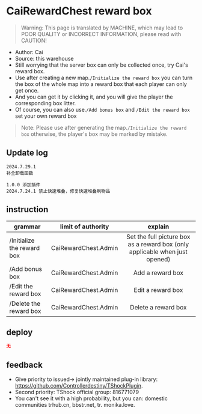 # CaiRewardChest reward box

> Warning: This page is translated by MACHINE, which may lead to POOR QUALITY or INCORRECT INFORMATION, please read with CAUTION!


- Author: Cai
- Source: this warehouse
- Still worrying that the server box can only be collected once, try Cai's reward box.
- Use after creating a new map.`/Initialize the reward box` you can turn the box of the whole map into a reward box that each player can only get once.
- And you can get it by clicking it, and you will give the player the corresponding box litter.
- Of course, you can also use.`/Add bonus box` and `/Edit the reward box` set your own reward box

> Note: Please use after generating the map.`/Initialize the reward box` otherwise, the player's box may be marked by mistake.

## Update log

```
2024.7.29.1
补全卸载函数

1.0.0 添加插件
2024.7.24.1 禁止快速堆叠，修复快速堆叠刷物品
```

## instruction

|grammar|limit of authority|explain|
|---------|:--------------------:|:------------------:|
|/Initialize the reward box|CaiRewardChest.Admin|Set the full picture box as a reward box (only applicable when just opened)|
|/Add bonus box|CaiRewardChest.Admin|Add a reward box|
|/Edit the reward box|CaiRewardChest.Admin|Edit a reward box|
|/Delete the reward box|CaiRewardChest.Admin|Delete a reward box|

## deploy

```json    
无
```

## feedback

- Give priority to issued-> jointly maintained plug-in library: https://github.com/Controllerdestiny/TShockPlugin.
- Second priority: TShock official group: 816771079
- You can't see it with a high probability, but you can: domestic communities trhub.cn, bbstr.net, tr. monika.love.